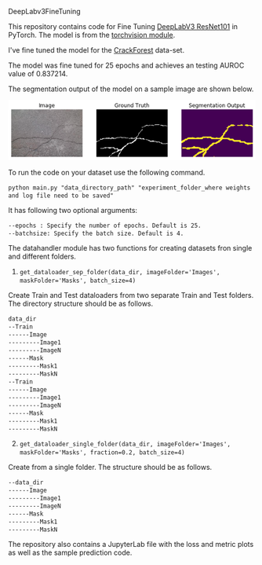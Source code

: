 DeepLabv3FineTuning

This repository contains code for Fine Tuning [DeepLabV3 ResNet101](https://arxiv.org/abs/1706.05587) in PyTorch. The model is from the [torchvision module](https://pytorch.org/docs/stable/torchvision/models.html#semantic-segmentation).

I've fine tuned the model for the [CrackForest](https://github.com/cuilimeng/CrackForest-dataset) data-set. 

The model was fine tuned for 25 epochs and achieves an testing AUROC value of 0.837214.

The segmentation output of the model on a sample image are shown below.

![Sample segmentation output](./CFExp/SegmentationOutput.png)

To run the code on your dataset use the following command.

```
python main.py "data_directory_path" "experiment_folder_where weights and log file need to be saved"
```
It has following two optional arguments:
```
--epochs : Specify the number of epochs. Default is 25.
--batchsize: Specify the batch size. Default is 4.
```
The datahandler module has two functions for creating datasets fron single and different folders.

1. ```get_dataloader_sep_folder(data_dir, imageFolder='Images', maskFolder='Masks', batch_size=4)```

Create Train and Test dataloaders from two separate Train and Test folders. The directory structure should be as follows.
```
data_dir
--Train
------Image
---------Image1
---------ImageN
------Mask
---------Mask1
---------MaskN
--Train
------Image
---------Image1
---------ImageN
------Mask
---------Mask1
---------MaskN
```
2. ```get_dataloader_single_folder(data_dir, imageFolder='Images', maskFolder='Masks', fraction=0.2, batch_size=4)```

Create from a single folder. The structure should be as follows.
```
--data_dir
------Image
---------Image1
---------ImageN
------Mask
---------Mask1
---------MaskN
```

The repository also contains a JupyterLab file with the loss and metric plots as well as the sample prediction code.
